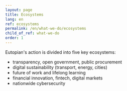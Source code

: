```yaml
---
layout: page
title: Ecosystems
lang: en
ref: ecosystems
permalink: /en/what-we-do/ecosystems
child_of_ref: what-we-do
order: 1
---
```


Eutopian's action is divided into five key ecosystems:

* transparency, open government, public procurement
* digital sustainability (transport, energy, cities)
* future of work and lifelong learning
* financial innovation, fintech, digital markets
* nationwide cybersecurity
